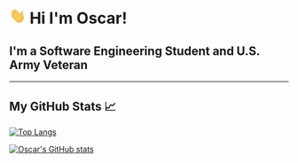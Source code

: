 # <img src="https://raw.githubusercontent.com/ABSphreak/ABSphreak/master/gifs/Hi.gif" width="30px"> Hi I'm Oscar!

## I'm a Software Engineering Student and U.S. Army Veteran
---

## My GitHub Stats 📈

[![Top Langs](https://github-readme-stats.vercel.app/api/top-langs/?username=OscarFox3&hide=java,html,css&theme=dracula)](https://github.com/anuraghazra/github-readme-stats)

[![Oscar's GitHub stats](https://github-readme-stats.vercel.app/api?username=OscarFox3&theme=dracula)](https://github.com/anuraghazra/github-readme-stats)

